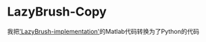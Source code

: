 # LazyBrush-Copy
我把['LazyBrush-implementation'](https://github.com/kosua20/LazyBrush-implementation)的Matlab代码转换为了Python的代码
